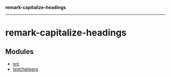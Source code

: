 **remark-capitalize-headings**

***

# remark-capitalize-headings

## Modules

- [src](src/README.md)
- [test/helpers](test/helpers/README.md)

